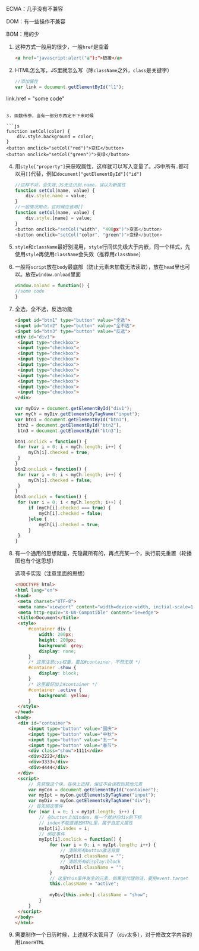 ECMA：几乎没有不兼容

DOM：有一些操作不兼容

BOM：用的少

1. 这种方式一般用的很少，一般`href`是空着

   ```html
   <a href="javascript:alert("a");">链接</a>
   ```

2. HTML怎么写，JS里就怎么写（除`className`之外，`class`是关键字）

   ```js
   //添加属性
   var link = document.getElementById("l1");
link.href = "some code"
   ```

3. 函数传参，当有一部分东西定不下来时候

   ```js
   function setCol(color) {
       div.style.background = color;
   }
   <button onclick="setCol("red")">变红</button>
   <button onclick="setCol("green")">变绿</button>
   ```
4. 用`style["property"]`来获取属性，这样就可以写入变量了。JS中所有`.`都可以用`[]`代替，例如`document["getElementById"]("id")`

   ```js
   //这样不对，会失效,JS无法识别.name，误以为新属性
   function setCol(name, value) {
       div.style.name = value;
   }
   //一般情况用点，这时候应该用[]
   function setCol(name, value) {
       div.style.[name] = value;
   }
   <button onclick="setCol("width", "400px")">变宽</button>
   <button onclick="setCol("color", "green")">变绿</button>
   ```

5. `style`和`className`最好别混用，`style`行间优先级大于内嵌，同一个样式，先使用`style`再使用`className`会失效（推荐用`className`）

6. 一般将`script`放在`body`最底部（防止元素未加载无法读取），放在`head`里也可以。放在`window.onload`里面

   ```js
   window.onload = function() {
   //some code
   }
   ```

7. 全选，全不选，反选功能

   ```html
   <input id="btn1" type="button" value="全选">
   <input id="btn2" type="button" value="全不选">
   <input id="btn3" type="button" value="反选">
   <div id="div1">
   	<input type="checkbox">
   	<input type="checkbox">
   	<input type="checkbox">
   	<input type="checkbox">
   	<input type="checkbox">
   	<input type="checkbox">
   	<input type="checkbox">
   	<input type="checkbox">
   	<input type="checkbox">
   	<input type="checkbox">
   </div>
   ```

   ```js
   var myDiv = document.getElementById("div1");
   var myCh = myDiv.getElementsByTagName("input");
   var btn1 = document.getElementById("btn1"),
   	btn2 = document.getElementById("btn2"),
   	btn3 = document.getElementById("btn3");
   
   btn1.onclick = function() {
   	for (var i = 0; i < myCh.length; i++) {
   		myCh[i].checked = true;
   	}
   }
   btn2.onclick = function() {
   	for (var i = 0; i < myCh.length; i++) {
   		myCh[i].checked = false;
   	}
   }
   btn3.onclick = function() {
   	for (var i = 0; i < myCh.length; i++) {
   		if (myCh[i].checked === true) {
   			myCh[i].checked = false;
   		}else {
   			myCh[i].checked = true;
   		}
   	}
   }
   ```

8. 有一个通用的思想就是，先隐藏所有的，再点亮某一个，执行前先重置（轮播图也有个这思想）

   选项卡实现（注意里面的思想）

   ```html
   <!DOCTYPE html>
   <html lang="en">
   <head>
   	<meta charset="UTF-8">
   	<meta name="viewport" content="width=device-width, initial-scale=1.0">
   	<meta http-equiv="X-UA-Compatible" content="ie=edge">
   	<title>Document</title>
   	<style>
   		#container div {
   			width: 200px;
   			height: 200px;
   			background: grey;
   			display: none;
   		}
   		/* 这里注意css权重，要加#container，不然无效 */
   		#container .show {
   			display: block;
   		}
   		/* 这里最好加上#container */
   		#container .active {
   			background: yellow;
   		}
   	</style>
   </head>
   <body>
   	<div id="container">
   		<input type="button" value="国庆">
   		<input type="button" value="中秋">
   		<input type="button" value="五一">
   		<input type="button" value="春节">
   		<div class="show">1111</div>
   		<div>2222</div>
   		<div>3333</div>
   		<div>4444</div>
   	</div>
   	<script>
   		// 先获取这个块，在块上选择，保证不会误取到其他元素
   		var myCon = document.getElementById("container");
   		var myIpt = myCon.getElementsByTagName("input");
   		var myDiv = myCon.getElementsByTagName("div");
   		// 首先绑定事件
   		for (var i = 0; i < myIpt.length; i++) {
   			// 在button上加index，每一个就对应div的下标
   			// index不能直接放HTML里，属于自定义属性
   			myIpt[i].index = i;
   			// 绑定事件
   			myIpt[i].onclick = function() {
   				for (var i = 0; i < myIpt.length; i++) {
   					// 清除所有button激活背景
   					myIpt[i].className = "";
   					// 清除所有display:block
   					myDiv[i].className = "";
   				}
   				// 这里this事件发生的元素，如果是代理的话，要用event.target
   				this.className = "active";
   				
   				myDiv[this.index].className = "show";
   			}
   		}
   	</script>
   </body>
   </html>
   ```

9. 需要制作一个日历时候，上述就不太管用了（`div`太多），对于修改文字内容的用`innerHTML`

   ```
   
   ```

   